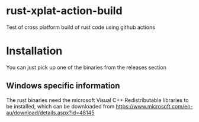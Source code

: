 # rust-xplat-action-build
Test of cross platform build of rust code using github actions

# Installation

You can just pick up one of the binaries from the releases section

## Windows specific information

The rust binaries need the microsoft Visual C++ Redistributable libraries to be installed,
which can be downloaded from https://www.microsoft.com/en-au/download/details.aspx?id=48145

